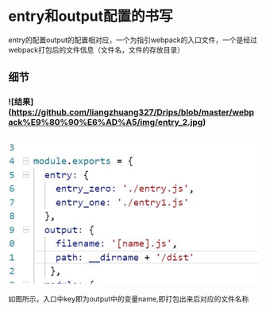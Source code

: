 # entry和output配置的书写
entry的配置output的配置相对应，一个为指引webpack的入口文件，一个是经过webpack打包后的文件信息（文件名，文件的存放目录）
## 细节
### ![结果] (https://github.com/liangzhuang327/Drips/blob/master/webpack%E9%80%90%E6%AD%A5/img/entry_2.jpg)
### ![配置](https://github.com/liangzhuang327/Drips/blob/master/webpack%E9%80%90%E6%AD%A5/img/entry_1.jpg)
如图所示，入口中key即为output中的变量name,即打包出来后对应的文件名称